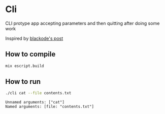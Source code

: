# Cli

CLI protype app accepting parameters and then quitting after doing some work

Inspired by [blackode's post](https://medium.com/blackode/writing-the-command-line-application-in-elixir-78a8d1b1850)

## How to compile
```bash
mix escript.build
```

## How to run
```bash
./cli cat --file contents.txt
```

```
Unnamed arguments: ["cat"]
Named arguments: [file: "contents.txt"]
```

